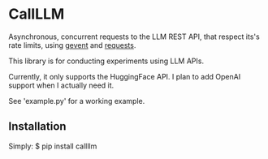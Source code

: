 # CallLLM

Asynchronous, concurrent requests to the LLM REST API, that respect its's rate limits, using [gevent](http://www.gevent.org/) and [requests](http://docs.python-requests.org/).

This library is for conducting experiments using LLM APIs.

Currently, it only supports the HuggingFace API. I plan to add OpenAI support when I actually need it.

See 'example.py' for a working example.

## Installation
Simply:
    $ pip install callllm 

